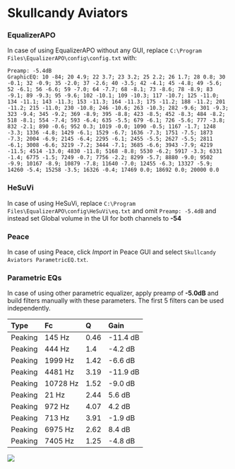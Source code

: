 # Skullcandy Aviators

### EqualizerAPO
In case of using EqualizerAPO without any GUI, replace `C:\Program Files\EqualizerAPO\config\config.txt`
with:
```
Preamp: -5.4dB
GraphicEQ: 10 -84; 20 4.9; 22 3.7; 23 3.2; 25 2.2; 26 1.7; 28 0.8; 30 -0.1; 32 -0.9; 35 -2.0; 37 -2.6; 40 -3.5; 42 -4.1; 45 -4.8; 49 -5.6; 52 -6.1; 56 -6.6; 59 -7.0; 64 -7.7; 68 -8.1; 73 -8.6; 78 -8.9; 83 -9.1; 89 -9.3; 95 -9.6; 102 -10.1; 109 -10.3; 117 -10.7; 125 -11.0; 134 -11.1; 143 -11.3; 153 -11.3; 164 -11.3; 175 -11.2; 188 -11.2; 201 -11.2; 215 -11.0; 230 -10.8; 246 -10.6; 263 -10.3; 282 -9.6; 301 -9.3; 323 -9.4; 345 -9.2; 369 -8.9; 395 -8.8; 423 -8.5; 452 -8.3; 484 -8.2; 518 -8.1; 554 -7.4; 593 -6.4; 635 -5.5; 679 -6.1; 726 -5.6; 777 -3.8; 832 -2.1; 890 -0.6; 952 0.3; 1019 -0.0; 1090 -0.5; 1167 -1.7; 1248 -3.3; 1336 -4.8; 1429 -6.1; 1529 -6.7; 1636 -7.3; 1751 -7.5; 1873 -7.3; 2004 -6.9; 2145 -6.4; 2295 -6.1; 2455 -5.5; 2627 -5.5; 2811 -6.1; 3008 -6.6; 3219 -7.2; 3444 -7.1; 3685 -6.6; 3943 -7.9; 4219 -11.5; 4514 -13.0; 4830 -11.8; 5168 -8.8; 5530 -6.2; 5917 -3.3; 6331 -1.4; 6775 -1.5; 7249 -0.7; 7756 -2.2; 8299 -5.7; 8880 -9.0; 9502 -9.9; 10167 -8.9; 10879 -7.8; 11640 -7.0; 12455 -6.3; 13327 -5.9; 14260 -5.4; 15258 -3.5; 16326 -0.4; 17469 0.0; 18692 0.0; 20000 0.0
```

### HeSuVi
In case of using HeSuVi, replace `C:\Program Files\EqualizerAPO\config\HeSuVi\eq.txt` and omit `Preamp:
-5.4dB` and instead set Global volume in the UI for both channels to **-54**

### Peace
In case of using Peace, click *Import* in Peace GUI and select `Skullcandy Aviators ParametricEQ.txt`.

### Parametric EQs
In case of using other parametric equalizer, apply preamp of **-5.0dB** and build filters manually with
these parameters. The first 5 filters can be used independently.

| Type    | Fc       |    Q | Gain     |
|:--------|:---------|:-----|:---------|
| Peaking | 145 Hz   | 0.46 | -11.4 dB |
| Peaking | 444 Hz   | 1.4  | -4.2 dB  |
| Peaking | 1999 Hz  | 1.42 | -6.6 dB  |
| Peaking | 4481 Hz  | 3.19 | -11.9 dB |
| Peaking | 10728 Hz | 1.52 | -9.0 dB  |
| Peaking | 21 Hz    | 2.44 | 5.6 dB   |
| Peaking | 972 Hz   | 4.07 | 4.2 dB   |
| Peaking | 713 Hz   | 3.91 | -1.9 dB  |
| Peaking | 6975 Hz  | 2.62 | 8.4 dB   |
| Peaking | 7405 Hz  | 1.25 | -4.8 dB  |

![](https://raw.githubusercontent.com/jaakkopasanen/AutoEq/master/results/headphonecom/sbaf-serious/Skullcandy%20Aviators/Skullcandy%20Aviators.png)